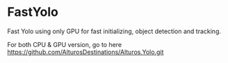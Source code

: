# FastYolo
Fast Yolo using only GPU for fast initializing, object detection and tracking.

For both CPU & GPU version, go to here https://github.com/AlturosDestinations/Alturos.Yolo.git

